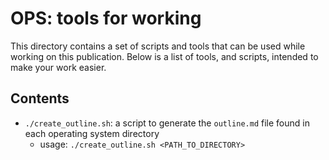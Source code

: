 # OPS: tools for working

This directory contains a set of scripts and tools that can be used while working on this publication.
Below is a list of tools, and scripts, intended to make your work easier.

## Contents

* `./create_outline.sh`: a script to generate the `outline.md` file found in each operating system directory
    * usage: `./create_outline.sh <PATH_TO_DIRECTORY>`
